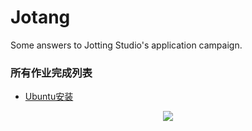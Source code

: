 # Jotang
Some answers to Jotting Studio's application campaign.

### 所有作业完成列表

* [Ubuntu安装](https://github.com/EraserCN/Jotang/blob/main/Ubuntu折腾记录.md)

<p align="center">
  <img src="https://i.ibb.co/ggyzNfG/ubuntu-logo14.png">
</p>
